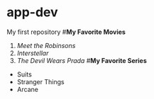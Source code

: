 # app-dev
My first repository
#**My Favorite Movies**
1. *Meet the Robinsons* 
2. *Interstellar*
3. *The Devil Wears Prada*
#**My Favorite Series**
- Suits
- Stranger Things 
- Arcane 
